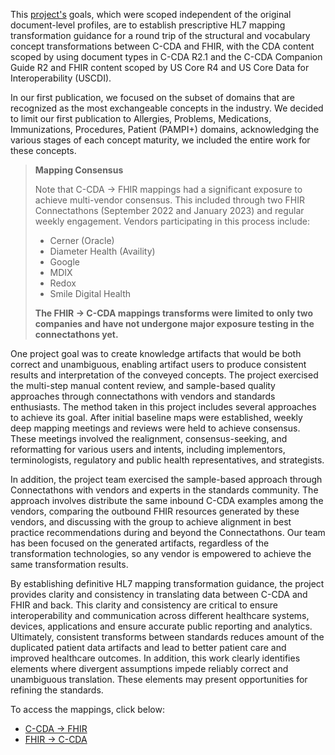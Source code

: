 This [project's](https://confluence.hl7.org/display/CGP/C-CDA+to+and+from+US+Core+Mapping) goals, which were scoped independent of the original document-level profiles, are to establish prescriptive HL7 mapping transformation guidance for a round trip of the structural and vocabulary concept transformations between C-CDA and FHIR, with the CDA content scoped by using document types in C-CDA R2.1 and the C-CDA Companion Guide R2 and FHIR content scoped by US Core R4 and US Core Data for Interoperability (USCDI). 

In our first publication, we focused on the subset of domains that are recognized as the most exchangeable concepts in the industry. We decided to limit our first publication to Allergies, Problems, Medications, Immunizations, Procedures, Patient (PAMPI+) domains, acknowledging the various stages of each concept maturity, we included the entire work for these concepts.

<div xmlns="http://www.w3.org/1999/xhtml" xmlns:xsi="http://www.w3.org/2001/XMLSchema-instance">
	<blockquote class="stu-note">
		<b>Mapping Consensus</b>
		<p>Note that C-CDA → FHIR mappings had a significant exposure to achieve multi-vendor consensus. This included through two FHIR Connectathons (September 2022 and January 2023) and regular weekly engagement. Vendors participating in this process include:
    <ul>
      <li>Cerner (Oracle)</li>
      <li>Diameter Health (Availity)</li>
      <li>Google</li>
      <li>MDIX</li>
      <li>Redox</li>
      <li>Smile Digital Health</li>
    </ul>
    </p>
    <p>
    <b>The FHIR → C-CDA mappings transforms were limited to only two companies and have not undergone major exposure testing in the connectathons yet.</b>
    </p>
	</blockquote>
</div>

One project goal was to create knowledge artifacts that would be both correct and unambiguous, enabling artifact users to produce consistent results and interpretation of the conveyed concepts. The project exercised the multi-step manual content review, and sample-based quality approaches through connectathons with vendors and standards enthusiasts. The method taken in this project includes several approaches to achieve its goal. After initial baseline maps were established, weekly deep mapping meetings and reviews were held to achieve consensus. These meetings involved the realignment, consensus-seeking, and reformatting for various users and intents, including implementors, terminologists, regulatory and public health representatives, and strategists. 

In addition, the project team exercised the sample-based approach through Connectathons with vendors and experts in the standards community. The approach involves distribute the same inbound C-CDA examples among the vendors, comparing the outbound FHIR resources generated by these vendors, and discussing with the group to achieve alignment in best practice recommendations during and beyond the Connectathons. Our team has been focused on the generated artifacts, regardless of the transformation technologies, so any vendor is empowered to achieve the same transformation results.

By establishing definitive HL7 mapping transformation guidance, the project provides clarity and consistency in translating data between C-CDA and FHIR and back. This clarity and consistency are critical to ensure interoperability and communication across different healthcare systems, devices, applications and ensure accurate public reporting and analytics. Ultimately,  consistent transforms between standards reduces amount of the duplicated patient data artifacts and lead to better patient care and improved healthcare outcomes. In addition, this work clearly identifies elements where divergent assumptions impede reliably correct and unambiguous translation. These elements may present opportunities for refining the standards.

To access the mappings, click below: 
- [C-CDA → FHIR](CF-index.html)
- [FHIR → C-CDA](FC-index.html)